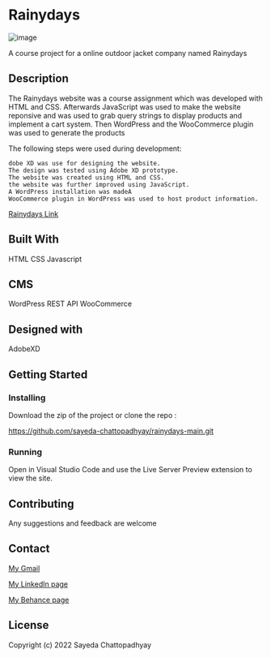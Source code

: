 # Rainydays

![image](https://user-images.githubusercontent.com/52622303/164316813-4b12d99f-aeb7-4069-85cf-e72b3a50ac99.png)

A course project for a online outdoor jacket company named Rainydays

## Description

The Rainydays website was a course assignment which was developed with HTML and CSS. Afterwards JavaScript was used to make the website reponsive and was used to grab query strings to display products and implement a cart system. Then WordPress and the WooCommerce plugin was used to generate the products

The following steps were used during development:

    dobe XD was use for designing the website.
    The design was tested using Adobe XD prototype.
    The website was created using HTML and CSS.
    the website was further improved using JavaScript.
    A WordPress installation was madeA
    WooCommerce plugin in WordPress was used to host product information.

<a href="">Rainydays Link</a>

## Built With

HTML
CSS
Javascript

## CMS

WordPress REST API
WooCommerce

## Designed with

AdobeXD

## Getting Started

### Installing

Download the zip of the project or clone the repo :

https://github.com/sayeda-chattopadhyay/rainydays-main.git

### Running

Open in Visual Studio Code and use the Live Server Preview extension to view the site.

## Contributing

Any suggestions and feedback are welcome

## Contact

[My Gmail](mailto:sayeda.b@gmail.com)

[My LinkedIn page](https://www.linkedin.com/in/sayeda-chattopadhyay-7b33ba156/)

[My Behance page](https://www.behance.net/gallery/111339401/UX-Portfolio)

## License

Copyright (c) 2022 Sayeda Chattopadhyay
